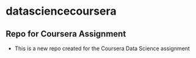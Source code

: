# datasciencecoursera
## Repo for Coursera Assignment

- This is a new repo created for the Coursera Data Science assignment

